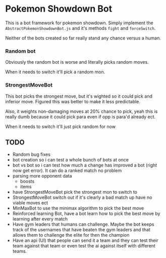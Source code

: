 # Pokemon Showdown Bot
This is a bot framework for pokemon showdown.  Simply implement the `AbstractPokemonShowdownBot.js` and it's
methods `fight` and `forceSwitch`.

Neither of the bots created so far really stand any chance versus a human.

### Random bot
Obviously the random bot is worse and literally picks random moves.

When it needs to switch it'll pick a random mon.


### StrongestMoveBot
This bot picks the strongest move, but it's wighted so it could pick
and inferior move.  Figured this was better to make it less predictable.

Also, it weights non-damaging moves at 20% chance to pick, yeah this is really
dumb because it could pick para even if opp is para'd already ect.

When it needs to switch it'll just pick random for now


## TODO
- Random bug fixes
- bot creation so i can test a whole bunch of bots at once
- bot vs bot so i can test how much a change has improved a bot (right now get error).  It can do a ranked match no problem
- parsing more opponent data
  - boosts
  - items
- have StrongestMoveBot pick the strongest mon to switch to
- StrongestMoveBot switch out if it's clearly a bad match up have no viable moves ect 
- MinMaxBot to use the minimax algorithm to pick the best move
- Reinforced learning Bot, have a bot learn how to pick the best move
  by learning after every match
- Have gym leaders that humans can challenge.  Maybe the bot keeps track of the usernames
that have beaten the gym leaders and that allows them to challenge the elite for then the champion 
- Have an api (UI) that people can send it a team and they can test their team against that team or
even test the ai against itself with different teams.